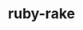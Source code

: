 ---
title: "ruby-rake"
layout: cache
categories: [package, develop]
meta: {"compilers": ["gcc@7.5.0"], "num_specs": 3, "num_specs_by_stack": {"build_systems": 3, "root": 3}, "oss": ["ubuntu18.04"], "platforms": ["linux"], "stacks": ["build_systems", "root"], "targets": ["x86_64_v3"], "versions": ["13.0.6"]}
spec_details: [{"compiler": "gcc@7.5.0", "hash": "bvymcr5dphz4arp5kca7jwrq3l4yrd52", "os": "ubuntu18.04", "platform": "linux", "size": "-", "stacks": ["build_systems", "root"], "target": "x86_64_v3", "variants": ["build_system=ruby"], "versions": ["13.0.6"]}, {"compiler": "gcc@7.5.0", "hash": "hgf4vl3xku42f7ve4xmynqfphszurojg", "os": "ubuntu18.04", "platform": "linux", "size": "-", "stacks": ["build_systems", "root"], "target": "x86_64_v3", "variants": ["build_system=ruby"], "versions": ["13.0.6"]}, {"compiler": "gcc@7.5.0", "hash": "iftlzis62znnznpkc34a3fcqddfwjtaa", "os": "ubuntu18.04", "platform": "linux", "size": "-", "stacks": ["build_systems", "root"], "target": "x86_64_v3", "variants": ["build_system=ruby"], "versions": ["13.0.6"]}]
---